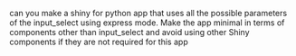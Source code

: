 can you make a shiny for python app that uses all the possible parameters of the input_select using express mode.
Make the app minimal in terms of components other than input_select and avoid using other Shiny components if they are not required for this app
